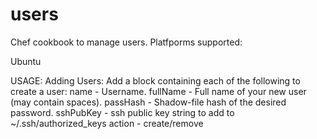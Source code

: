 # users
 Chef cookbook to manage users.
Platfporms supported:

Ubuntu

USAGE:
Adding Users:
 Add a block containing each of the following to create a user:
  name - Username.
  fullName - Full name of your new user (may contain spaces).
  passHash - Shadow-file hash of the desired password.
  sshPubKey - ssh public key string to add to ~/.ssh/authorized_keys
  action - create/remove

